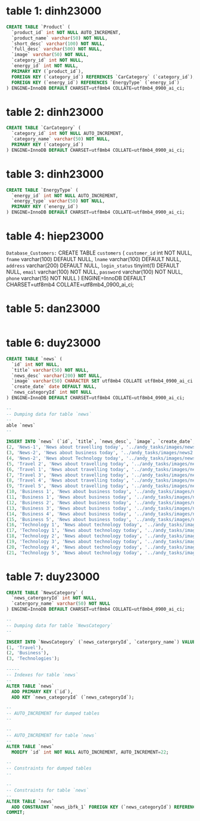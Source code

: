# table 1: dinh23000
```sql
CREATE TABLE `Product` (
  `product_id` int NOT NULL AUTO_INCREMENT,
  `product_name` varchar(50) NOT NULL,
  `short_desc` varchar(100) NOT NULL,
  `full_desc` varchar(500) NOT NULL,
  `image` varchar(50) NOT NULL,
  `category_id` int NOT NULL,
  `energy_id` int NOT NULL,
  PRIMARY KEY (`product_id`),
  FOREIGN KEY (`category_id`) REFERENCES `CarCategory` (`category_id`),
  FOREIGN KEY (`energy_id`) REFERENCES `EnergyType` (`energy_id`)
) ENGINE=InnoDB DEFAULT CHARSET=utf8mb4 COLLATE=utf8mb4_0900_ai_ci;
```
# table 2: dinh23000
```sql
CREATE TABLE `CarCategory` (
  `category_id` int NOT NULL AUTO_INCREMENT,
  `category_name` varchar(50) NOT NULL,
  PRIMARY KEY (`category_id`)
) ENGINE=InnoDB DEFAULT CHARSET=utf8mb4 COLLATE=utf8mb4_0900_ai_ci;
```

# table 3: dinh23000
```sql
CREATE TABLE `EnergyType` (
  `energy_id` int NOT NULL AUTO_INCREMENT,
  `energy_type` varchar(50) NOT NULL,
  PRIMARY KEY (`energy_id`)
) ENGINE=InnoDB DEFAULT CHARSET=utf8mb4 COLLATE=utf8mb4_0900_ai_ci;
```

# table 4: hiep23000
```Database_Customers:```
CREATE TABLE `customers` (
  `customer_id` int NOT NULL,
  `fname` varchar(100) DEFAULT NULL,
  `lname` varchar(100) DEFAULT NULL,
  `address` varchar(200) DEFAULT NULL,
  `login_status` tinyint(1) DEFAULT NULL,
  `email` varchar(100) NOT NULL,
  `password` varchar(100) NOT NULL,
  `phone` varchar(15) NOT NULL
) ENGINE=InnoDB DEFAULT CHARSET=utf8mb4 COLLATE=utf8mb4_0900_ai_ci;

# table 5: dan23000
```sql

```

# table 6: duy23000
```sql
CREATE TABLE `news` (
  `id` int NOT NULL,
  `title` varchar(50) NOT NULL,
  `news_desc` varchar(200) NOT NULL,
  `image` varchar(50) CHARACTER SET utf8mb4 COLLATE utf8mb4_0900_ai_ci NOT NULL,
  `create_date` date DEFAULT NULL,
  `news_categoryId` int NOT NULL
) ENGINE=InnoDB DEFAULT CHARSET=utf8mb4 COLLATE=utf8mb4_0900_ai_ci;

```
```sql
--
-- Dumping data for table `news`
--
able `news`
--

INSERT INTO `news` (`id`, `title`, `news_desc`, `image`, `create_date`, `news_categoryId`) VALUES
(2, 'News-1', 'News about travelling today', '../andy_tasks/images/news1.jpg', '2024-02-05', 1),
(3, 'News-2', 'News about business today', '../andy_tasks/images/news2.jpg', '2024-02-06', 2),
(4, 'News-2', 'News about Technology today', '../andy_tasks/images/news3.jpg', '2024-02-07', 3),
(5, 'Travel 2', 'News about travelling today', '../andy_tasks/images/news/travel-2.jpg', '2024-02-07', 1),
(6, 'Travel 1', 'News about travelling today', '../andy_tasks/images/news/Travel-1.jpg', '2024-02-06', 1),
(7, 'Travel 3', 'News about travelling today', '../andy_tasks/images/news/travel-3.jpg', '2024-02-04', 1),
(8, 'Travel 4', 'News about travelling today', '../andy_tasks/images/news/travel-4.jpg', '2024-02-06', 1),
(9, 'Travel 5', 'News about travelling today', '../andy_tasks/images/news/travel-5.jpg', '2024-02-06', 1),
(10, 'Business 1', 'News about business today', '../andy_tasks/images/news/Business-1.jpg', '2024-02-05', 2),
(11, 'Business 1', 'News about business today', '../andy_tasks/images/news/Business-1.jpg', '2024-02-05', 2),
(12, 'Business 2', 'News about business today', '../andy_tasks/images/news/Business-2.jpg', '2024-02-06', 2),
(13, 'Business 3', 'News about business today', '../andy_tasks/images/news/Business-3.jpg', '2024-02-07', 2),
(14, 'Business 4', 'News about business today', '../andy_tasks/images/news/Business-4.jpg', '2024-02-07', 2),
(15, 'Business 5', 'News about business today', '../andy_tasks/images/news/Business-5.jpg', '2024-02-05', 2),
(16, 'Technology 1', 'News about technology today', '../andy_tasks/images/news/Technology-1.jpg', '2024-02-05', 3),
(17, 'Technology 1', 'News about technology today', '../andy_tasks/images/news/Technology-1.jpg', '2024-02-05', 3),
(18, 'Technology 2', 'News about technology today', '../andy_tasks/images/news/Technology-2.jpg', '2024-02-06', 3),
(19, 'Technology 3', 'News about technology today', '../andy_tasks/images/news/Technology-3.jpg', '2024-02-06', 3),
(20, 'Technology 4', 'News about technology today', '../andy_tasks/images/news/Technology-4.jpg', '2024-02-07', 3),
(21, 'Technology 5', 'News about technology today', '../andy_tasks/images/news/Technology-5.jpg', '2024-02-07', 3);

```
# table 7: duy23000
```sql
CREATE TABLE `NewsCategory` (
  `news_catergoryId` int NOT NULL,
  `catergory_name` varchar(50) NOT NULL
) ENGINE=InnoDB DEFAULT CHARSET=utf8mb4 COLLATE=utf8mb4_0900_ai_ci;

--
-- Dumping data for table `NewsCategory`
--

INSERT INTO `NewsCategory` (`news_catergoryId`, `catergory_name`) VALUES
(1, 'Travel'),
(2, 'Business'),
(3, 'Technologies');

-----
-- Indexes for table `news`
--
ALTER TABLE `news`
  ADD PRIMARY KEY (`id`),
  ADD KEY `news_categoryId` (`news_categoryId`);

--
-- AUTO_INCREMENT for dumped tables
--

--
-- AUTO_INCREMENT for table `news`
--
ALTER TABLE `news`
  MODIFY `id` int NOT NULL AUTO_INCREMENT, AUTO_INCREMENT=22;

--
-- Constraints for dumped tables
--

--
-- Constraints for table `news`
--
ALTER TABLE `news`
  ADD CONSTRAINT `news_ibfk_1` FOREIGN KEY (`news_categoryId`) REFERENCES `NewsCategory` (`news_catergoryId`) ON DELETE RESTRICT ON UPDATE RESTRICT;
COMMIT;


```


